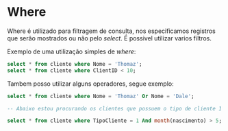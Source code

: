 # Where

Where é utilizado para filtragem de consulta, nos especificamos registros que serão mostrados ou não pelo *select*.
É possivel utilizar varios filtros.

Exemplo de uma utilização simples de *where*:

```SQL
select * from cliente where Nome = 'Thomaz';
select * from cliente where ClientID < 10;
```

Tambem posso utilizar alguns operadores, segue exemplo:

```SQL
select * from cliente where Nome = 'Thomaz' Or Nome = 'Dale';

-- Abaixo estou procurando os clientes que possuem o tipo de cliente 1 e o mês de nascimento é maior que maio

select * from cliente where TipoCliente = 1 And month(nascimento) > 5;
```